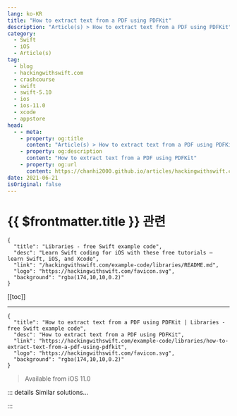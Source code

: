 ```yaml
---
lang: ko-KR
title: "How to extract text from a PDF using PDFKit"
description: "Article(s) > How to extract text from a PDF using PDFKit"
category:
  - Swift
  - iOS
  - Article(s)
tag: 
  - blog
  - hackingwithswift.com
  - crashcourse
  - swift
  - swift-5.10
  - ios
  - ios-11.0
  - xcode
  - appstore
head:
  - - meta:
    - property: og:title
      content: "Article(s) > How to extract text from a PDF using PDFKit"
    - property: og:description
      content: "How to extract text from a PDF using PDFKit"
    - property: og:url
      content: https://chanhi2000.github.io/articles/hackingwithswift.com/example-code/libraries/how-to-extract-text-from-a-pdf-using-pdfkit.html
date: 2021-06-21
isOriginal: false
---
```


# {{ $frontmatter.title }} 관련

```component VPCard
{
  "title": "Libraries - free Swift example code",
  "desc": "Learn Swift coding for iOS with these free tutorials – learn Swift, iOS, and Xcode",
  "link": "/hackingwithswift.com/example-code/libraries/README.md",
  "logo": "https://hackingwithswift.com/favicon.svg",
  "background": "rgba(174,10,10,0.2)"
}
```

[[toc]]

---

```component VPCard
{
  "title": "How to extract text from a PDF using PDFKit | Libraries - free Swift example code",
  "desc": "How to extract text from a PDF using PDFKit",
  "link": "https://hackingwithswift.com/example-code/libraries/how-to-extract-text-from-a-pdf-using-pdfkit",
  "logo": "https://hackingwithswift.com/favicon.svg",
  "background": "rgba(174,10,10,0.2)"
}
```

> Available from iOS 11.0

<!-- TODO: 작성 -->

<!-- 
PDFKit comes with a built-in class called `PDFDocument`, which allows us to load and parse PDF documents. It’s used when you want to put your PDF into a `PDFView`, but it’s also useful when you just want to read text from the PDF: you can loop over each page in the PDF, read its `attributedString` property, then append it to an attributed string containing all the text from the PDF.

First, add `import PDFKit` in the Swift file you’re using, then add the following example code to read out the text contents of a file:

```swift
if let pdf = PDFDocument(url: yourDocumentURL) {
    let pageCount = pdf.pageCount
    let documentContent = NSMutableAttributedString()

    for i in 0 ..< pageCount {
        guard let page = pdf.page(at: i) else { continue }
        guard let pageContent = page.attributedString else { continue }
        documentContent.append(pageContent)
    }
}
```

It’s an *attributed* string, so it will retain formatting from the PDF as best as it can.

-->

::: details Similar solutions…

<!--
/quick-start/swiftui/how-to-render-a-swiftui-view-to-a-pdf">How to render a SwiftUI view to a PDF 
/example-code/libraries/how-to-show-pdf-thumbnails-using-pdfthumbnailview">How to show PDF thumbnails using PDFThumbnailView 
/example-code/core-graphics/how-to-render-a-pdf-to-an-image">How to render a PDF to an image 
/example-code/uikit/how-to-render-an-nsattributedstring-to-a-pdf">How to render an NSAttributedString to a PDF 
/quick-start/swiftui/swiftui-tips-and-tricks">SwiftUI tips and tricks</a>
-->

:::

